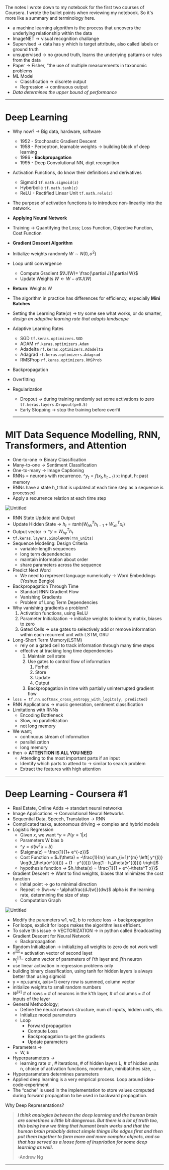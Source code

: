 

The notes I wrote down to my notebook for the first two courses of Coursera. I wrote the bullet points when reviewing my notebook. So it's more like a summary and terminology here.

- a machine learning algorithm is the process that uncovers the underlying relationship within the data
- ImageNET → visual recognition challange
- Supervised → data has y which is target attribute, also called labels or ground truth
- unsupervised → no ground truth, learns the underlying pattarns or rules from the data
- Paper → Fisher, “the use of multiple measurements in taxonomic problems
- ML Model
    - Classification → discrete output
    - Regression → continuous output
- *Data determines the upper bound of performance*

---

# Deep Learning

- Why now? → Big data, hardware, software
    - 1952 - Stochoastic Gradient Descent
    - 1958 - Perceptron, learnable weights → building block of deep learning
    - 1986 - **Backpropagation**
    - 1995 - Deep Convolutional NN, digit recognition
- Activation Functions, do know their definitions and derivatives
    - Sigmoid `tf.math.sigmoid(z)`
    - Hyberbolic `tf.math.tanh(z)`
    - ReLU - Rectified Linear Unit `tf.math.relu(z)`
- The purpose of activation functions is to introduce non-linearity into the network.
- **Applying Neural Network**
- Training → Quantifying the Loss; Loss Function, Objective Function, Cost Function
- **Gradient Descent Algorithm**
- Initialize weights randomly $W∼N(0,σ^2)$
- Loop until convergence
    - Compute Gradient $∇J(W)=  \frac{\partial J}{\partial W}$
    - Update Weights $W \leftarrow W - \alpha \nabla J(W)$
- **Return**: Weights W
- The algorithm in practice has differences for efficiency, especially **Mini Batches**
- Setting the Learning Rate$(\alpha)$  → try some see what works, or do smarter, *design an adaptive learning rate that adapts landscape*
- Adaptive Learning Rates
    - SGD `tf.keras.optimizers.SGD`
    - ADAM `rf.keras.optimizers.Adam`
    - Adadelta `rf.keras.optimizers.Adadelta`
    - Adagrad `rf.keras.optimizers.Adagrad`
    - RMSProp `rf.keras.optimizers.RMSProb`
- Backpropagation
- Overfitting
- Regularization
    - Dropout → during training randomly set some activations to zero `tf.keras.layers.Dropout(p=0.5)`
    - Early Stopping → stop the training before overfit
    
    ---
    

# MIT Data Sequence Modelling, RNN, Transformers, and Attention

- One-to-one → Binary Classification
- Many-to-one → Sentiment Classification
- One-to-many → Image Captioning
- RNNs = neurons with recurrence.  $\^y_t = f(x_t, h_{t-1})$    x: input, h: past memory
- RNNs have a state h_t that is updated at each time step as a sequence is processed
- Apply a recurrence relation at each time step

![Untitled](./img/rnn.png)

- RNN State Update and Output
- Update Hidden State → $h_t = tanh(W_{hh}^{T}h_{t-1} + W_{xh}^{T} x_t)$
- Output vector → $\^y = W_{hy}^T h_t$
- `tf.keras.layers.SimpleRNN(rnn_units)`
- Sequence Modeling: Design Criteria
    - variable-length sequences
    - long term dependencies
    - maintain information about order
    - share parameters across the sequence
- Predict Next Word
    - We need to represent language numerically → Word Embeddings (Yoshuo Bengio)
- Backpropagation Through Time
    - Standart RNN Gradient Flow
    - Vanishing Gradients
    - Problem of Long Term Dependencies
- Why vanishing gradients a problem?
    1. Activation functions, using ReLU
    2. Parameter Initialization → initialize weights to idendity matrix, biases to zero
    3. Gated Cells → use gates to selectively add or remove information within each recurrent unit with LSTM, GRU
- Long-Short Term Memory(LSTM)
    - rely on a gated cell to track information through many time steps
    - effective at tracking long time dependencies
        1. Maintain cell state
        2. Use gates to control flow of information
            1. Forhet
            2. Store
            3. Update
            4. Output
        3. Backpropagation in time with partially uninterrupted gradient flow
- `loss = tf.nn.softmax_cross_entropy_with_logits(y, predicted)`
- RNN Applications → music generation, sentiment classification
- Limitations with RNNs
    - Encoding Bottleneck
    - Slow, no parallelization
    - not long memory
- We want;
    - continuous stream of information
    - parallelization
    - long memory
- then → **ATTENTION IS ALL YOU NEED**
    - Attending to the most important parts if an input
    - Identify which parts to attend to → similar to search problem
    - Extract the features with high attention

---

# Deep Learning - Coursera #1

- Real Estate, Online Adds → standart neural networks
- Image Applications → Convolutional Neural Networks
- Sequential Data, Speech, Translation → RNN
- Complicated tasks, autonomous driving → complex and hybrid models
- Logistic Regression
    - Given $x$, we want $\^y = P(y=1|x)$
    - Parameters W bias b
    - $\^y = \sigma(w^Tx + b)$
    - $\sigma(z) = \frac{1}{1+ e^{-z}}$
    - Cost Function = $J(\theta) = -\frac{1}{m} \sum_{i=1}^{m} \left[ y^{(i)} \log(h_\theta(x^{(i)})) + (1 - y^{(i)}) \log(1 - h_\theta(x^{(i)})) \right]$
    - hypothesis function → $h_\theta(x) = \frac{1}{1 + e^{-\theta^T x}}$
- Gradient Descent → Want to find weights, biases that minimizes the cost function
    - Initial point → go to minimal direction
    - Repeat → $w:=w - \alpha\frac{dJ(w)}{dw}$   alpha is the learning rate, determining the size of step
    - Computation Graph

![Untitled](./img/comp_graph.png)

- Modify the  parameters w1, w2, b to reduce loss → backpropagation
- For loops, explicit for loops makes the algorithm less efficient.
- To solve this issue → VECTORIZATION → in python called Broadcasting
- Gradient Descent for Neural Network
    - Backpropagation
- Random Initialization → initializing all weights to zero do not work well
- $a^{[2]} =$ activation vector of second layet
- $w_j^{[i]} =$ column vector of parameters of i’th layer and j’th neuron
- use linear activation in regression problems only
- building binary classification, using tanh for hidden layers is always better than using sigmoid
- y = np.sum(x, axis=1) every row is summed, column vector
- initialize weights to small random numbers
- $W^{[k]}$  # of rows = # of neurons in the k’th layer, # of columns = # of inputs of the layer
- General Methodology;
    - Define the neural network structure, num of inputs, hidden units, etc.
    - Initialize model parameters
    - Loop
        - Forward propagation
        - Compute Loss
        - Backpropagation to get the gradients
        - Update parameters
- Parameters →
    - W, b
- Hyperparameters →
    - learning rate $\alpha$ , # iterations, # of hidden layers L, # of hidden units n, choice of activation functions, momentum, minibatches size, …
- Hyperparameters determines parameters
- Applied deep learning is a very emprical process. Loop around idea-code-experiment
- The “cache” is used in the implementation to store values computed during forward propagation to be used in backward propagation.

Why Deep Representations?

> ***I think analogies between the deep learning and the human brain are sometimes a little bit dangerous. But there is a lot of truth too, this being how we thing that humant brain works and that the human brain probably detect simple things like edges first and then put them together to form more and more complex objects, and so that has served as a loose form of inspriation for some deep learning as well.***
> 
> 
> -Andrew Ng
> 

---